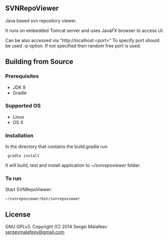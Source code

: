 ## SVNRepoViewer

Java based svn repository viewer.

It runs on embedded Tomcat server and uses JavaFX browser to access UI.

Can be also accessed via "http://localhost:\<port\>" 
To specify port should be used -p option. If not specified then random free port is used.

## Building from Source

### Prerequisites

- JDK 8
- Gradle 

### Supported OS

- Linux
- OS X

### Installation

In the directory that contains the build.gradle run

     gradle install
     
It will build, test and install application to *~/svnrepoviewer* folder.
 

### To run

Start SVNRepoViewer: 

    ~/svnrepoviewer/bin/svnrepoviewer

## License 
GNU GPLv3.
Copyright (C) 2014 Sergei Malafeev <sergeymalafeev@gmail.com>
